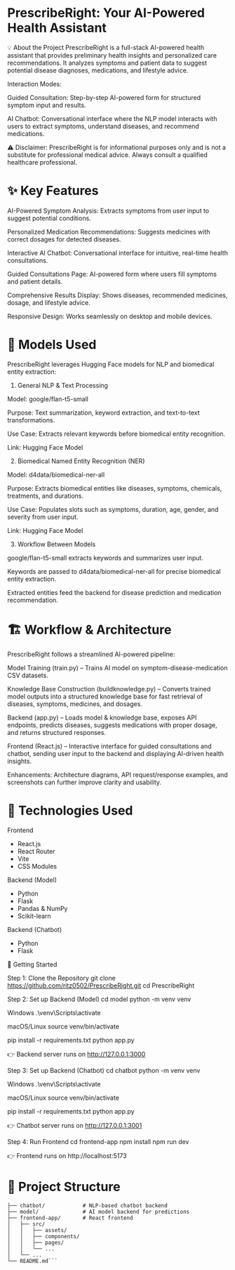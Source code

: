 # PrescribeRight: Your AI-Powered Health Assistant

💡 About the Project
PrescribeRight is a full-stack AI-powered health assistant that provides preliminary health insights and personalized care recommendations. It analyzes symptoms and patient data to suggest potential disease diagnoses, medications, and lifestyle advice.

Interaction Modes:

Guided Consultation: Step-by-step AI-powered form for structured symptom input and results.

AI Chatbot: Conversational interface where the NLP model interacts with users to extract symptoms, understand diseases, and recommend medications.

⚠️ Disclaimer: PrescribeRight is for informational purposes only and is not a substitute for professional medical advice. Always consult a qualified healthcare professional.

# ✨ Key Features

AI-Powered Symptom Analysis: Extracts symptoms from user input to suggest potential conditions.

Personalized Medication Recommendations: Suggests medicines with correct dosages for detected diseases.

Interactive AI Chatbot: Conversational interface for intuitive, real-time health consultations.

Guided Consultations Page: AI-powered form where users fill symptoms and patient details.

Comprehensive Results Display: Shows diseases, recommended medicines, dosage, and lifestyle advice.

Responsive Design: Works seamlessly on desktop and mobile devices.

# 🧠 Models Used

PrescribeRight leverages Hugging Face models for NLP and biomedical entity extraction:

1. General NLP & Text Processing

Model: google/flan-t5-small

Purpose: Text summarization, keyword extraction, and text-to-text transformations.

Use Case: Extracts relevant keywords before biomedical entity recognition.

Link: Hugging Face Model

2. Biomedical Named Entity Recognition (NER)

Model: d4data/biomedical-ner-all

Purpose: Extracts biomedical entities like diseases, symptoms, chemicals, treatments, and durations.

Use Case: Populates slots such as symptoms, duration, age, gender, and severity from user input.

Link: Hugging Face Model

3. Workflow Between Models

google/flan-t5-small extracts keywords and summarizes user input.

Keywords are passed to d4data/biomedical-ner-all for precise biomedical entity extraction.

Extracted entities feed the backend for disease prediction and medication recommendation.

# 🏗️ Workflow & Architecture

PrescribeRight follows a streamlined AI-powered pipeline:

Model Training (train.py) – Trains AI model on symptom-disease-medication CSV datasets.

Knowledge Base Construction (buildknowledge.py) – Converts trained model outputs into a structured knowledge base for fast retrieval of diseases, symptoms, medicines, and dosages.

Backend (app.py) – Loads model & knowledge base, exposes API endpoints, predicts diseases, suggests medications with proper dosage, and returns structured responses.

Frontend (React.js) – Interactive interface for guided consultations and chatbot, sending user input to the backend and displaying AI-driven health insights.

Enhancements: Architecture diagrams, API request/response examples, and screenshots can further improve clarity and usability.

# 🚀 Technologies Used
Frontend

- React.js
- React Router
- Vite
- CSS Modules

Backend (Model)

- Python
- Flask
- Pandas & NumPy
- Scikit-learn

Backend (Chatbot)

- Python
- Flask

🔧 Getting Started

Step 1: Clone the Repository
git clone https://github.com/ritz0502/PrescribeRight.git
cd PrescribeRight

Step 2: Set up Backend (Model)
cd model
python -m venv venv

Windows
.\venv\Scripts\activate

macOS/Linux
source venv/bin/activate

pip install -r requirements.txt
python app.py


👉 Backend server runs on http://127.0.0.1:3000

Step 3: Set up Backend (Chatbot)
cd chatbot
python -m venv venv

Windows
.\venv\Scripts\activate

macOS/Linux
source venv/bin/activate

pip install -r requirements.txt
python app.py


👉 Chatbot server runs on http://127.0.0.1:3001

Step 4: Run Frontend
cd frontend-app
npm install
npm run dev


👉 Frontend runs on http://localhost:5173

# 📁 Project Structure
```.
├── chatbot/            # NLP-based chatbot backend
├── model/              # AI model backend for predictions
├── frontend-app/       # React frontend
│   ├── src/
│   │   ├── assets/
│   │   ├── components/
│   │   ├── pages/
│   │   └── ...
│   └── ...
└── README.md```
